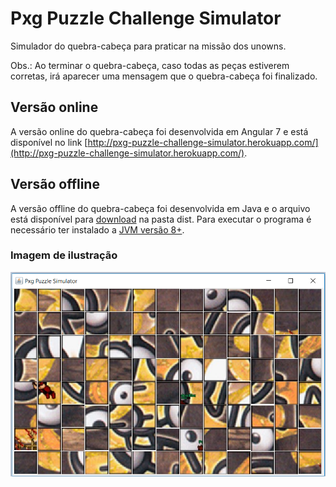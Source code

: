 # Pxg Puzzle Challenge Simulator
Simulador do quebra-cabeça para praticar na missão dos unowns.

Obs.: Ao terminar o quebra-cabeça, caso todas as peças estiverem corretas, irá aparecer uma mensagem que o quebra-cabeça foi finalizado.

## Versão online
A versão online do quebra-cabeça foi desenvolvida em Angular 7 e está disponível no link [http://pxg-puzzle-challenge-simulator.herokuapp.com/](http://pxg-puzzle-challenge-simulator.herokuapp.com/).

## Versão offline
A versão offline do quebra-cabeça foi desenvolvida em Java e o arquivo está disponível para [download](https://github.com/Elderjr/pxgPuzzleChallengeSimulator/blob/master/dist/pxgPuzzleSimulator.jar) na pasta dist. Para executar o programa é necessário ter instalado a [JVM versão 8+](https://www.java.com/pt_BR/download/win10.jsp).

### Imagem de ilustração
![Imagem de ilustração do simulador](screenshot.png)
